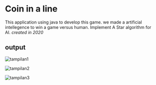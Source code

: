# Coin in a line
This application using java to develop this game.
we made a artificial intellegence to win a game versus human. 
Implement A Star algorithm for AI.
_created in 2020_

  <h2>output</h2>

![tampilan1](https://user-images.githubusercontent.com/61272505/101247704-9d89df00-374d-11eb-99c5-65d742df5221.JPG)

![tampilan2](https://user-images.githubusercontent.com/61272505/101247716-a67ab080-374d-11eb-97a7-aef57c2d68b1.JPG)

![tampilan3](https://user-images.githubusercontent.com/61272505/101247745-cc07ba00-374d-11eb-9c00-ba8bdc234269.JPG)
